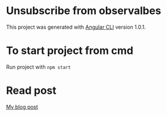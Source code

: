 # Unsubscribe from observalbes

This project was generated with [Angular CLI](https://github.com/angular/angular-cli) version 1.0.1.

# To start project from cmd
Run project with `npm start`

# Read post

[My blog post](http://www.bilyachat.com/2017/04/angular-automatically-unsubscribe-from.html)
